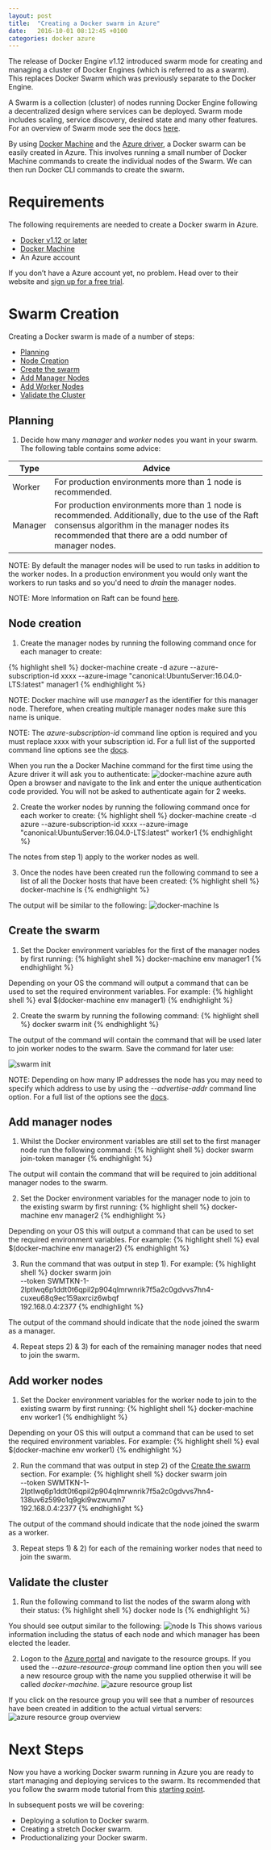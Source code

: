 ```yaml
---
layout: post
title:  "Creating a Docker swarm in Azure"
date:   2016-10-01 08:12:45 +0100
categories: docker azure
---
```

The release of Docker Engine v1.12 introduced swarm mode for creating and managing a cluster of Docker Engines (which is referred to as a swarm). This replaces Docker Swarm which was previously separate to the Docker Engine.

A Swarm is a collection (cluster) of nodes running Docker Engine following a decentralized design where services can be deployed. Swarm mode includes scaling, service discovery, desired state and many other features. For an overview of Swarm mode see the docs [here](https://docs.docker.com/engine/swarm/).

By using [Docker Machine](https://docs.docker.com/machine/) and the [Azure driver](https://docs.docker.com/machine/drivers/azure/), a Docker swarm can be easily created in Azure. This involves running a small number of Docker Machine commands to create the individual nodes of the Swarm. We can then run Docker CLI commands to create the swarm.

# Requirements

The following requirements are needed to create a Docker swarm in Azure.

- [Docker v1.12 or later](https://www.docker.com/products/overview)
- [Docker Machine](https://docs.docker.com/machine/install-machine/) 
- An Azure account

If you don’t have a Azure account yet, no problem. Head over to their website and [sign up for a free trial](https://azure.microsoft.com).


# Swarm Creation

Creating a Docker swarm is made of a number of steps:

* [Planning](#environment-setup)
* [Node Creation](#node-creation)
* [Create the swarm](#create-the-swarm)
* [Add Manager Nodes](#add-manager-nodes)
* [Add Worker Nodes](#add-worker-nodes)
* [Validate the Cluster](#validate-the-cluster)


## Planning

1) Decide how many *manager* and *worker* nodes you want in your swarm. The following table contains some advice:

 **Type**|**Advice**
  -------------|-------------
  Worker|For production environments more than 1 node is recommended.
  Manager|For production environments more than 1 node is recommended. Additionally, due to the use of the Raft consensus algorithm in the manager nodes its recommended that there are a odd number of manager nodes. 

NOTE: By default the manager nodes will be used to run tasks in addition to the worker nodes. In a production environment you would only want the workers to run tasks and so you'd need to *drain* the manager nodes.

NOTE: More Information on Raft can be found [here](http://thesecretlivesofdata.com/raft/).

## Node creation

1) Create the manager nodes by running the following command once for each manager to create:

{% highlight shell %}
docker-machine create -d azure --azure-subscription-id xxxx --azure-image "canonical:UbuntuServer:16.04.0-LTS:latest"  manager1
{% endhighlight %}

NOTE: Docker machine will use *manager1* as the identifier for this manager node. Therefore, when creating multiple manager nodes make sure this name is unique.

NOTE: The *azure-subscription-id* command line option is required and you must replace xxxx with your subscription id. For a full list of the supported command line options see the [docs](https://docs.docker.com/machine/drivers/azure/).

When you run the a Docker Machine command for the first time using the Azure driver it will ask you to authenticate:
![docker-machine azure auth](/images/swarminazure/azure_driver_auth.png)
Open a browser and navigate to the link and enter the unique authentication code provided. You will not be asked to authenticate again for 2 weeks.

2) Create the worker nodes by running the following command once for each worker to create:
{% highlight shell %}
docker-machine create -d azure --azure-subscription-id xxxx --azure-image "canonical:UbuntuServer:16.04.0-LTS:latest"  worker1
{% endhighlight %}

The notes from step 1) apply to the worker nodes as well.

3) Once the nodes have been created run the following command to see a list of all the Docker hosts that have been created:
{% highlight shell %}
docker-machine ls
{% endhighlight %}

The output will be similar to the following:
![docker-machine ls](/images/swarminazure/machine_ls.png)

## Create the swarm

1) Set the Docker environment variables for the first of the manager nodes by first running:
{% highlight shell %}
docker-machine env manager1
{% endhighlight %}

Depending on your OS the command will output a command that can be used to set the required environment variables. For example:
{% highlight shell %}
eval $(docker-machine env manager1)
{% endhighlight %}

2) Create the swarm by running the following command:
{% highlight shell %}
docker swarm init
{% endhighlight %}

The output of the command will contain the command that will be used later to join worker nodes to the swarm. Save the command for later use:

![swarm init](/images/swarminazure/swarm_init.png)

NOTE: Depending on how many IP addresses the node has you may need to specify which address to use by using the *--advertise-addr* command line option. For a full list of the options see the [docs](https://docs.docker.com/engine/reference/commandline/swarm_init/).

## Add manager nodes

1) Whilst the Docker environment variables are still set to the first manager node run the following command:
{% highlight shell %}
docker swarm join-token manager
{% endhighlight %}

The output will contain the command that will be required to join additional manager nodes to the swarm.

2) Set the Docker environment variables for the manager node to join to the existing swarm by first running:
{% highlight shell %}
docker-machine env manager2
{% endhighlight %}

Depending on your OS this will output a command that can be used to set the required environment variables. For example:
{% highlight shell %}
eval $(docker-machine env manager2)
{% endhighlight %}

3) Run the command that was output in step 1). For example:
{% highlight shell %}
docker swarm join \
    --token SWMTKN-1-2lptlwq6p1ddt0t6qpil2p904qlmrwnrik7f5a2c0gdvvs7hn4-cuxeu68q9ec159axrciz6wbqf \
    192.168.0.4:2377
{% endhighlight %}

The output of the command should indicate that the node joined the swarm as a manager.

4) Repeat steps 2) & 3) for each of the remaining manager nodes that need to join the swarm.

## Add worker nodes

1) Set the Docker environment variables for the worker node to join to the existing swarm by first running:
{% highlight shell %}
docker-machine env worker1
{% endhighlight %}

Depending on your OS this will output a command that can be used to set the required environment variables. For example:
{% highlight shell %}
eval $(docker-machine env worker1)
{% endhighlight %}

2) Run the command that was output in step 2) of the [Create the swarm](#create-the-swarm) section. For example:
{% highlight shell %}
docker swarm join \
    --token SWMTKN-1-2lptlwq6p1ddt0t6qpil2p904qlmrwnrik7f5a2c0gdvvs7hn4-138uv6z599o1q9gki9wzwumn7 \
    192.168.0.4:2377
{% endhighlight %}

The output of the command should indicate that the node joined the swarm as a worker.

3) Repeat steps 1) & 2) for each of the remaining worker nodes that need to join the swarm.

## Validate the cluster

1) Run the following command to list the nodes of the swarm along with their status:
{% highlight shell %}
docker node ls
{% endhighlight %}

You should see output similar to the following:
![node ls](/images/swarminazure/node_ls.png)
This shows various information including the status of each node and which manager has been elected the leader.

2) Logon to the [Azure portal](https://portal.azure.com/) and navigate to the resource groups. If you used the *--azure-resource-group* command line option then you will see a new resource group with the name you supplied otherwise it will be called *docker-machine*.
![azure resource group list](/images/swarminazure/resource_groups.png)

If you click on the resource group you will see that a number of resources have been created in addition to the actual virtual servers:
![azure resource group overview](/images/swarminazure/resource_group_overview.png)

# Next Steps 
Now you have a working Docker swarm running in Azure you are ready to start managing and deploying services to the swarm. Its recommended that you follow the swarm mode tutorial from this [starting point](https://docs.docker.com/engine/swarm/manage-nodes/).

In subsequent posts we will be covering:

* Deploying a solution to Docker swarm.
* Creating a stretch Docker swarm.
* Productionalizing your Docker swarm. 